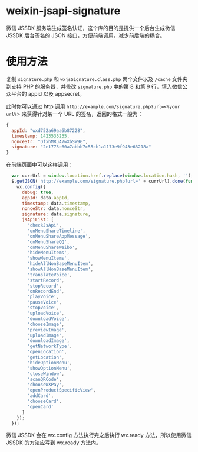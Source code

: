 # weixin-jsapi-signature
微信 JSSDK 服务端生成签名认证，这个库的目的是提供一个后台生成微信 JSSDK 后台签名的 JSON 接口，方便前端调用，减少前后端的耦合。

# 使用方法
复制 `signature.php` 和 `wxjsSignature.class.php` 两个文件以及 `/cache` 文件夹到支持 PHP 的服务器，并修改 `signature.php` 中的第 8 和第 9 行，填入微信公众平台的 appid 以及 appsecret。


此时你可以通过 http 调用 `http://example.com/signature.php?url=<%your url%`> 来获得针对某一个 URL 的签名，返回的格式一般为：
```js
{
  appId: "wxd752a69aa6b87228",
  timestamp: 1423535235,
  nonceStr: "DfxhMRuA7wXbSW9G",
  signature: "2e1773c60a7abbb7c55cb1a1173e9f943e63218a"
}
```
在前端页面中可以这样调用：
```js
  var currUrl = window.location.href.replace(window.location.hash, '');
  $.getJSON('http://example.com/signature.php?url=' + currUrl).done(function(data) {
    wx.config({
      debug: true,
      appId: data.appId,
      timestamp: data.timestamp,
      nonceStr: data.nonceStr,
      signature: data.signature,
      jsApiList: [
        'checkJsApi',
        'onMenuShareTimeline',
        'onMenuShareAppMessage',
        'onMenuShareQQ',
        'onMenuShareWeibo',
        'hideMenuItems',
        'showMenuItems',
        'hideAllNonBaseMenuItem',
        'showAllNonBaseMenuItem',
        'translateVoice',
        'startRecord',
        'stopRecord',
        'onRecordEnd',
        'playVoice',
        'pauseVoice',
        'stopVoice',
        'uploadVoice',
        'downloadVoice',
        'chooseImage',
        'previewImage',
        'uploadImage',
        'downloadImage',
        'getNetworkType',
        'openLocation',
        'getLocation',
        'hideOptionMenu',
        'showOptionMenu',
        'closeWindow',
        'scanQRCode',
        'chooseWXPay',
        'openProductSpecificView',
        'addCard',
        'chooseCard',
        'openCard'
      ]
    });
  });
```
微信 JSSDK 会在 wx.config 方法执行完之后执行 wx.ready 方法，所以使用微信 JSSDK 的方法应写到 wx.ready 方法内。
